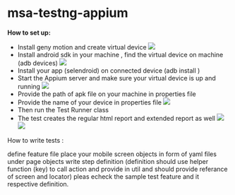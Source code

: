 # msa-testng-appium

<b>How to set up:</b>
<ul>
<li>Install geny motion and create virtual device
<img src="https://user-images.githubusercontent.com/19589895/29074321-76b0d428-7c6c-11e7-901e-958e18d64223.png">
<li>Install android sdk in your machine , find the virtual device on machine (adb devices)
<img src="https://user-images.githubusercontent.com/19589895/29074327-7e05706c-7c6c-11e7-9715-461185f8e029.png">
<li>Install your app (selendroid) on connected device (adb install <sample.apk>)
<li>Start the Appium server and make sure your virtual device is up and running
<img src="https://user-images.githubusercontent.com/19589895/29074332-83f2bfac-7c6c-11e7-9da2-c2130562f1ca.png">
<li>Provide  the path of apk file on your machine in properties file
<li>Provide the name of your device in properties file
<img src="https://user-images.githubusercontent.com/19589895/29074341-8dfe2dc4-7c6c-11e7-9ad2-6af711ca19ec.png">
<li>Then run the Test Runner class
<li>The test creates the regular html report and extended report as well
<img src="https://user-images.githubusercontent.com/19589895/29074351-96a0b726-7c6c-11e7-81a9-975de910163d.png">
<img src="https://user-images.githubusercontent.com/19589895/29074366-9ea882a0-7c6c-11e7-9536-c7abbb42dd0f.png">
</ul>


How to write tests :

define feature file
place your mobile screen objects in form of yaml files under page objects
write step definition (definition should use helper function (key) to call action and provide in util and should provide referance of screen and locator)
pleas echeck the sample test feature and it respective definition.

